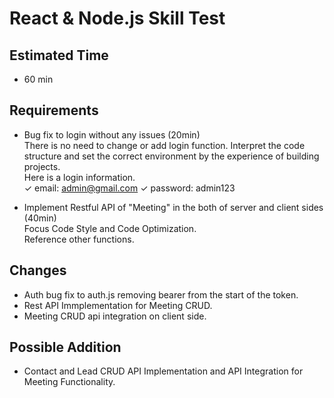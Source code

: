 # React & Node.js Skill Test

## Estimated Time

- 60 min

## Requirements

- Bug fix to login without any issues (20min) <br/>
  There is no need to change or add login function.
  Interpret the code structure and set the correct environment by the experience of building projects. <br/>
  Here is a login information. <br/>
  ✓ email: admin@gmail.com  ✓ password: admin123

- Implement Restful API of "Meeting" in the both of server and client sides (40min)<br/>
  Focus Code Style and Code Optimization. <br/>
  Reference other functions.

## Changes

- Auth bug fix to auth.js removing bearer from the start of the token.
- Rest API Immplementation for Meeting CRUD.
- Meeting CRUD api integration on client side.

## Possible Addition

- Contact and Lead CRUD API Implementation and API Integration for Meeting Functionality.
